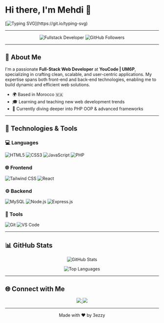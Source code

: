 # Hi there, I'm Mehdi 👋

[![Typing SVG](https://readme-typing-svg.herokuapp.com/?color=E80956&size=35&center=true&vCenter=true&width=1000&lines=Never+a+master.+Always+a+student.)](https://git.io/typing-svg)








---

<p align="center">
  <img src="https://img.shields.io/badge/Full--Stack_Developer-UM6P--YouCode-blueviolet?style=flat-square" alt="Fullstack Developer">
  <img src="https://img.shields.io/github/followers/3ezzy?style=social" alt="GitHub Followers">
</p>

---

## 🚀 About Me

I'm a passionate **Full-Stack Web Developer** at **YouCode | UM6P**, specializing in crafting clean, scalable, and user-centric applications. My expertise spans both front-end and back-end technologies, enabling me to build dynamic and efficient web solutions.

- 🌍 Based in Morocco 🇲🇦
- 🎓 Learning and teaching new web development trends
- 🌱 Currently diving deeper into PHP OOP & advanced frameworks

---

## 🔧 Technologies & Tools

### 💻 Languages

![HTML5](https://img.shields.io/badge/-HTML5-E34F26?style=flat-square&logo=html5&logoColor=white)
![CSS3](https://img.shields.io/badge/-CSS3-1572B6?style=flat-square&logo=css3)
![JavaScript](https://img.shields.io/badge/-JavaScript-F7DF1E?style=flat-square&logo=javascript&logoColor=black)
![PHP](https://img.shields.io/badge/-PHP-777BB4?style=flat-square&logo=php&logoColor=white)

### 🌐 Frontend

![Tailwind CSS](https://img.shields.io/badge/-TailwindCSS-06B6D4?style=flat-square&logo=tailwind-css)
![React](https://img.shields.io/badge/-React-61DAFB?style=flat-square&logo=react&logoColor=black)

### ⚙️ Backend

![MySQL](https://img.shields.io/badge/-MySQL-4479A1?style=flat-square&logo=mysql&logoColor=white)
![Node.js](https://img.shields.io/badge/-Node.js-339933?style=flat-square&logo=node.js&logoColor=white)
![Express.js](https://img.shields.io/badge/-Express.js-000000?style=flat-square&logo=express)

### 🔨 Tools

![Git](https://img.shields.io/badge/-Git-F05032?style=flat-square&logo=git&logoColor=white)
![VS Code](https://img.shields.io/badge/-VS_Code-007ACC?style=flat-square&logo=visual-studio-code)

---

## 📊 GitHub Stats

<p align="center">
  <img src="https://github-readme-stats.vercel.app/api?username=3ezzy&show_icons=true&theme=radical" alt="GitHub Stats">
</p>
<p align="center">
  <img src="https://github-readme-stats.vercel.app/api/top-langs/?username=3ezzy&layout=compact&theme=radical" alt="Top Languages">
</p>

---




## 🌐 Connect with Me

<p align="center">
  <a href="https://www.linkedin.com/in/mehdi-khammali-550a48298/">
    <img src="https://img.shields.io/badge/-LinkedIn-blue?style=flat-square&logo=linkedin">
  </a>
  <a href="https://www.instagram.com/meehdi.kml/">
    <img src="https://img.shields.io/badge/-Instagram-E4405F?style=flat-square&logo=instagram&logoColor=white">
  </a>
</p>

---

<p align="center">
  Made with ❤️ by 3ezzy
</p>
